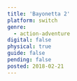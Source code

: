 ```yaml
---
title: 'Bayonetta 2'
platform: switch
genre:
  - action-adventure
digital: false
physical: true
guide: false
pending: false
posted: 2018-02-21
---
```

